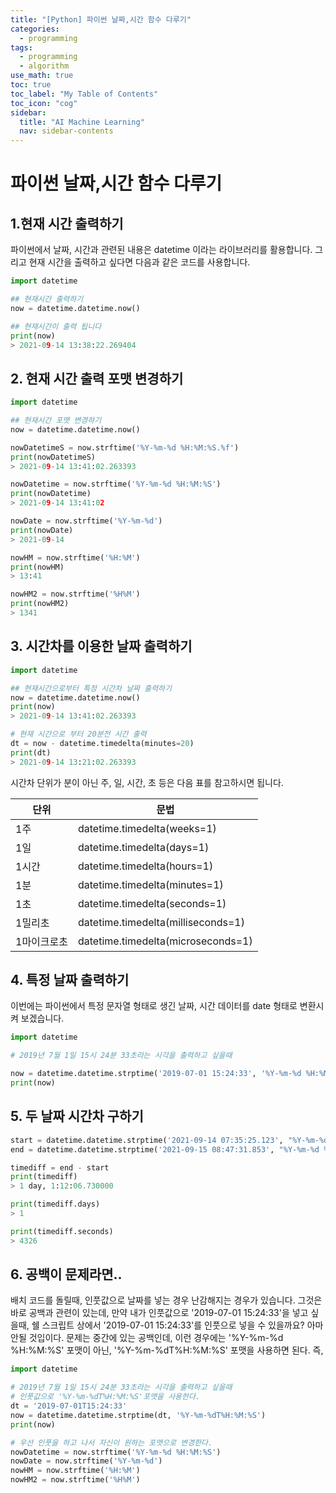 ```yaml
---
title: "[Python] 파이썬 날짜,시간 함수 다루기" 
categories:
  - programming
tags:
  - programming
  - algorithm
use_math: true
toc: true
toc_label: "My Table of Contents"
toc_icon: "cog"
sidebar:
  title: "AI Machine Learning"
  nav: sidebar-contents
---
```


# 파이썬 날짜,시간 함수 다루기

## 1.현재 시간 출력하기 

파이썬에서 날짜, 시간과 관련된 내용은 datetime 이라는 라이브러리를 활용합니다. 
그리고 현재 시간을 출력하고 싶다면 다음과 같은 코드를 사용합니다. 

```python
import datetime 

## 현재시간 출력하기
now = datetime.datetime.now()

## 현재시간이 출력 됩니다
print(now)
> 2021-09-14 13:38:22.269404
```

## 2. 현재 시간 출력 포맷 변경하기

```python
import datetime 

## 현재시간 포맷 변경하기
now = datetime.datetime.now()

nowDatetimeS = now.strftime('%Y-%m-%d %H:%M:%S.%f')
print(nowDatetimeS)
> 2021-09-14 13:41:02.263393

nowDatetime = now.strftime('%Y-%m-%d %H:%M:%S')
print(nowDatetime)
> 2021-09-14 13:41:02

nowDate = now.strftime('%Y-%m-%d')
print(nowDate)
> 2021-09-14

nowHM = now.strftime('%H:%M')
print(nowHM)
> 13:41

nowHM2 = now.strftime('%H%M')
print(nowHM2)
> 1341
```

## 3. 시간차를 이용한 날짜 출력하기
```python
import datetime 

## 현재시간으로부터 특정 시간차 날짜 출력하기
now = datetime.datetime.now() 
print(now)
> 2021-09-14 13:41:02.263393

# 현재 시간으로 부터 20분전 시간 출력
dt = now - datetime.timedelta(minutes=20)
print(dt) 
> 2021-09-14 13:21:02.263393
````

시간차 단위가 분이 아닌 주, 일, 시간, 초 등은 다음 표를 참고하시면 됩니다. 

단위 | 문법
-----|-----
1주 | datetime.timedelta(weeks=1)
1일 | datetime.timedelta(days=1)
1시간 | datetime.timedelta(hours=1)
1분 | datetime.timedelta(minutes=1)
1초 | datetime.timedelta(seconds=1)
1밀리초 | datetime.timedelta(milliseconds=1)
1마이크로초 | datetime.timedelta(microseconds=1)

## 4. 특정 날짜 출력하기

이번에는 파이썬에서 특정 문자열 형태로 생긴 날짜, 시간 데이터를 date 형태로 변환시켜 보겠습니다. 

```python
import datetime 

# 2019년 7월 1일 15시 24분 33초라는 시각을 출력하고 싶을때

now = datetime.datetime.strptime('2019-07-01 15:24:33', '%Y-%m-%d %H:%M:%S')
print(now)
```

## 5. 두 날짜 시간차 구하기

```python
start = datetime.datetime.strptime('2021-09-14 07:35:25.123', "%Y-%m-%d %H:%M:%S.%f")
end = datetime.datetime.strptime('2021-09-15 08:47:31.853', "%Y-%m-%d %H:%M:%S.%f")

timediff = end - start
print(timediff)
> 1 day, 1:12:06.730000

print(timediff.days)
> 1

print(timediff.seconds)
> 4326 

```



## 6. 공백이 문제라면..

배치 코드를 돌릴때, 인풋값으로 날짜를 넣는 경우 난감해지는 경우가 있습니다. 
그것은 바로 공백과 관련이 있는데, 만약 내가 인풋값으로 '2019-07-01 15:24:33'을 넣고 싶을때, 
쉘 스크립트 상에서 '2019-07-01 15:24:33'를 인풋으로 넣을 수 있을까요? 아마 안될 것입이다. 
문제는 중간에 있는 공백인데, 이런 경우에는 '%Y-%m-%d %H:%M:%S' 포맷이 아닌, '%Y-%m-%dT%H:%M:%S' 포맷을 사용하면 된다. 
즉, 

```python
import datetime 

# 2019년 7월 1일 15시 24분 33초라는 시각을 출력하고 싶을때
# 인풋값으로 '%Y-%m-%dT%H:%M:%S'포맷을 사용한다. 
dt = '2019-07-01T15:24:33'
now = datetime.datetime.strptime(dt, '%Y-%m-%dT%H:%M:%S')
print(now)

# 우선 인풋을 하고 나서 자신이 원하는 포맷으로 변경한다.
nowDatetime = now.strftime('%Y-%m-%d %H:%M:%S')
nowDate = now.strftime('%Y-%m-%d')
nowHM = now.strftime('%H:%M')
nowHM2 = now.strftime('%H%M')
```
